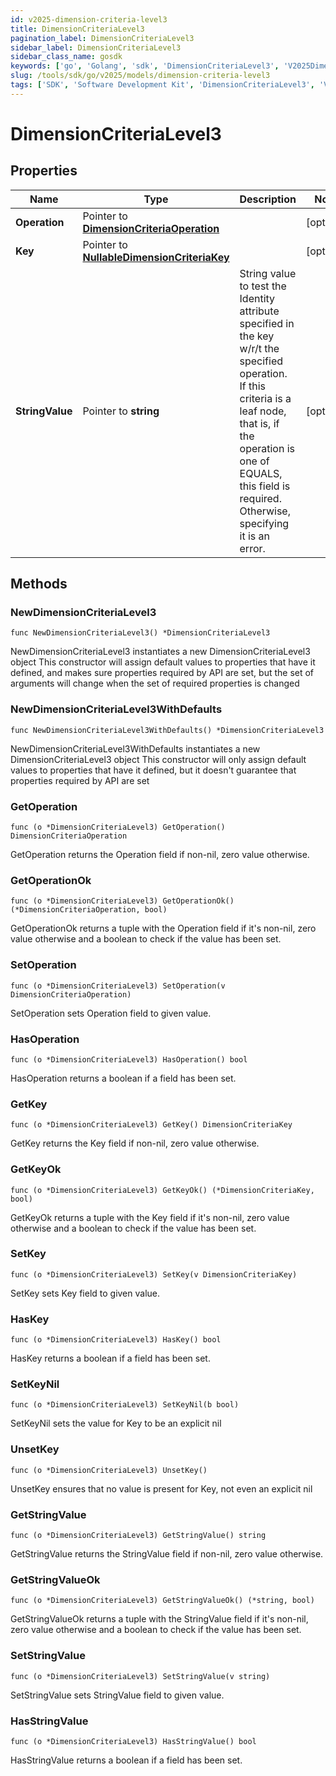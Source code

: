 ```yaml
---
id: v2025-dimension-criteria-level3
title: DimensionCriteriaLevel3
pagination_label: DimensionCriteriaLevel3
sidebar_label: DimensionCriteriaLevel3
sidebar_class_name: gosdk
keywords: ['go', 'Golang', 'sdk', 'DimensionCriteriaLevel3', 'V2025DimensionCriteriaLevel3'] 
slug: /tools/sdk/go/v2025/models/dimension-criteria-level3
tags: ['SDK', 'Software Development Kit', 'DimensionCriteriaLevel3', 'V2025DimensionCriteriaLevel3']
---
```


# DimensionCriteriaLevel3

## Properties

Name | Type | Description | Notes
------------ | ------------- | ------------- | -------------
**Operation** | Pointer to [**DimensionCriteriaOperation**](dimension-criteria-operation) |  | [optional] 
**Key** | Pointer to [**NullableDimensionCriteriaKey**](dimension-criteria-key) |  | [optional] 
**StringValue** | Pointer to **string** | String value to test the Identity attribute specified in the key w/r/t the specified operation. If this criteria is a leaf node, that is, if the operation is one of EQUALS, this field is required. Otherwise, specifying it is an error. | [optional] 

## Methods

### NewDimensionCriteriaLevel3

`func NewDimensionCriteriaLevel3() *DimensionCriteriaLevel3`

NewDimensionCriteriaLevel3 instantiates a new DimensionCriteriaLevel3 object
This constructor will assign default values to properties that have it defined,
and makes sure properties required by API are set, but the set of arguments
will change when the set of required properties is changed

### NewDimensionCriteriaLevel3WithDefaults

`func NewDimensionCriteriaLevel3WithDefaults() *DimensionCriteriaLevel3`

NewDimensionCriteriaLevel3WithDefaults instantiates a new DimensionCriteriaLevel3 object
This constructor will only assign default values to properties that have it defined,
but it doesn't guarantee that properties required by API are set

### GetOperation

`func (o *DimensionCriteriaLevel3) GetOperation() DimensionCriteriaOperation`

GetOperation returns the Operation field if non-nil, zero value otherwise.

### GetOperationOk

`func (o *DimensionCriteriaLevel3) GetOperationOk() (*DimensionCriteriaOperation, bool)`

GetOperationOk returns a tuple with the Operation field if it's non-nil, zero value otherwise
and a boolean to check if the value has been set.

### SetOperation

`func (o *DimensionCriteriaLevel3) SetOperation(v DimensionCriteriaOperation)`

SetOperation sets Operation field to given value.

### HasOperation

`func (o *DimensionCriteriaLevel3) HasOperation() bool`

HasOperation returns a boolean if a field has been set.

### GetKey

`func (o *DimensionCriteriaLevel3) GetKey() DimensionCriteriaKey`

GetKey returns the Key field if non-nil, zero value otherwise.

### GetKeyOk

`func (o *DimensionCriteriaLevel3) GetKeyOk() (*DimensionCriteriaKey, bool)`

GetKeyOk returns a tuple with the Key field if it's non-nil, zero value otherwise
and a boolean to check if the value has been set.

### SetKey

`func (o *DimensionCriteriaLevel3) SetKey(v DimensionCriteriaKey)`

SetKey sets Key field to given value.

### HasKey

`func (o *DimensionCriteriaLevel3) HasKey() bool`

HasKey returns a boolean if a field has been set.

### SetKeyNil

`func (o *DimensionCriteriaLevel3) SetKeyNil(b bool)`

 SetKeyNil sets the value for Key to be an explicit nil

### UnsetKey
`func (o *DimensionCriteriaLevel3) UnsetKey()`

UnsetKey ensures that no value is present for Key, not even an explicit nil
### GetStringValue

`func (o *DimensionCriteriaLevel3) GetStringValue() string`

GetStringValue returns the StringValue field if non-nil, zero value otherwise.

### GetStringValueOk

`func (o *DimensionCriteriaLevel3) GetStringValueOk() (*string, bool)`

GetStringValueOk returns a tuple with the StringValue field if it's non-nil, zero value otherwise
and a boolean to check if the value has been set.

### SetStringValue

`func (o *DimensionCriteriaLevel3) SetStringValue(v string)`

SetStringValue sets StringValue field to given value.

### HasStringValue

`func (o *DimensionCriteriaLevel3) HasStringValue() bool`

HasStringValue returns a boolean if a field has been set.


